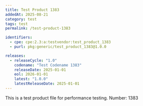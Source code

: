 ```yaml
---
title: Test Product 1383
addedAt: 2025-08-21
category: test
tags: test
permalink: /test-product-1383

identifiers:
  - cpe: cpe:2.3:a:testvendor:test_product_1383
  - purl: pkg:generic/test_product_1383@1.0.0

releases:
  - releaseCycle: "1.0"
    codename: "Test Codename 1383"
    releaseDate: 2025-01-01
    eol: 2026-01-01
    latest: "1.0.0"
    latestReleaseDate: 2025-01-01
---
```


This is a test product file for performance testing. Number: 1383
